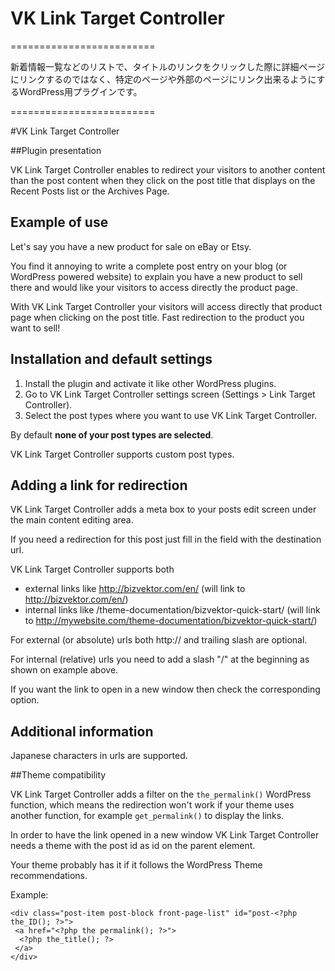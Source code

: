 # VK Link Target Controller
=========================

新着情報一覧などのリストで、タイトルのリンクをクリックした際に詳細ページにリンクするのではなく、特定のページや外部のページにリンク出来るようにするWordPress用プラグインです。

=========================

#VK Link Target Controller

##Plugin presentation

VK Link Target Controller enables to redirect your visitors to another content than the post content when they click on the post title that displays on the Recent Posts list or the Archives Page.

## Example of use

Let's say you have a new product for sale on eBay or Etsy. 

You find it annoying to write a complete post entry on your blog (or WordPress powered website) to explain you have a new product to sell there and would like your visitors to access directly the product page.

With VK Link Target Controller your visitors will access directly that product page when clicking on the post title.
Fast redirection to the product you want to sell!

## Installation and default settings

1. Install the plugin and activate it like other WordPress plugins.
2. Go to VK Link Target Controller settings screen (Settings > Link Target Controller).
3. Select the post types where you want to use VK Link Target Controller.

By default **none of your post types are selected**.

VK Link Target Controller supports custom post types.

## Adding a link for redirection

VK Link Target Controller adds a meta box to your posts edit screen under the main content editing area.

If you need a redirection for this post just fill in the field with the destination url.

VK Link Target Controller supports both
* external links like http://bizvektor.com/en/ (will link to http://bizvektor.com/en/)
* internal links like /theme-documentation/bizvektor-quick-start/ (will link to http://mywebsite.com/theme-documentation/bizvektor-quick-start/)

For external (or absolute) urls both http:// and trailing slash are optional.

For internal (relative) urls you need to add a slash "/" at the beginning as shown on example above.

If you want the link to open in a new window then check the corresponding option.

## Additional information

Japanese characters in urls are supported.

##Theme compatibility

VK Link Target Controller adds a filter on the `the_permalink()` WordPress function, which means the redirection won't work if your theme uses another function, for example `get_permalink()` to display the links.

In order to have the link opened in a new window VK Link Target Controller needs a theme with the post id as id on the <a> parent element.

Your theme probably has it if it follows the WordPress Theme recommendations.

Example:
```
<div class="post-item post-block front-page-list" id="post-<?php the_ID(); ?>">
 <a href="<?php the permalink(); ?>">
  <?php the_title(); ?>
 </a>
</div>
```
